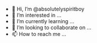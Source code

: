 - 👋 Hi, I’m @absolutelyspiritboy
- 👀 I’m interested in ...
- 🌱 I’m currently learning ...
- 💞️ I’m looking to collaborate on ...
- 📫 How to reach me ...

<!---
absolutelyspiritboy/absolutelyspiritboy is a ✨ special ✨ repository because its `README.md` (this file) appears on your GitHub profile.
You can click the Preview link to take a look at your changes.
---
